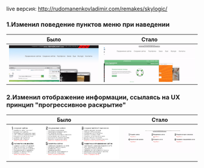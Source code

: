 live версия: http://rudomanenkovladimir.com/remakes/skylogic/

### 1.Изменил поведение пунктов меню при наведении
Было | Стало
------------ | -------------
![](screenshots/before.gif) | ![](screenshots/after.gif)

### 2.Изменил отображение информации, ссылаясь на UX принцип "прогрессивное раскрытие"
Было | Стало
------------ | -------------
![](screenshots/progressive-disclosure-absent.PNG) | ![](screenshots/progressive-disclosure.gif)